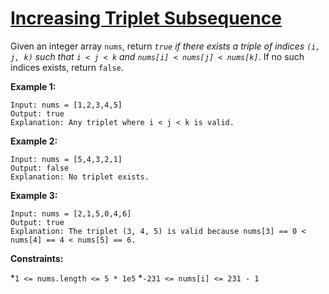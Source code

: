 [Increasing Triplet Subsequence](https://leetcode.com/problems/increasing-triplet-subsequence/)
===

Given an integer array `nums`, return _`true` if there exists a triple of indices `(i, j, k)` such that `i < j < k`
and `nums[i] < nums[j] < nums[k]`_. If no such indices exists, return `false`.

**Example 1:**

```text
Input: nums = [1,2,3,4,5]
Output: true
Explanation: Any triplet where i < j < k is valid.
```

**Example 2:**

```text
Input: nums = [5,4,3,2,1]
Output: false
Explanation: No triplet exists.
```

**Example 3:**

```text
Input: nums = [2,1,5,0,4,6]
Output: true
Explanation: The triplet (3, 4, 5) is valid because nums[3] == 0 < nums[4] == 4 < nums[5] == 6.
```

**Constraints:**

*`1 <= nums.length <= 5 * 1e5`
*`-231 <= nums[i] <= 231 - 1`
